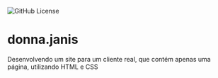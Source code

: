 ![GitHub License](https://img.shields.io/github/license/raykaalveshs/linktree?style=for-the-badge)
# donna.janis
Desenvolvendo um site para um cliente real, que contém apenas uma página, utilizando HTML e CSS
